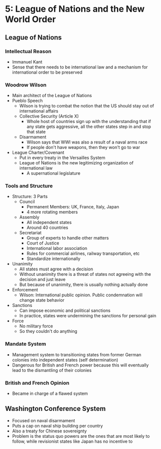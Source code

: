 # 5: League of Nations and the New World Order

## League of Nations
### Intellectual Reason
* Immanuel Kant
* Sense that there needs to be international law and a mechanism for international order to be preserved 

### Woodrow Wilson
* Main architect of the League of Nations
* Pueblo Speech
	* Wilson is trying to combat the notion that the US should stay out of international affairs
	* Collective Security (Article X)
		* Whole host of countries sign up with the understanding that if any state gets aggressive, all the other states step in and stop that state
	* Disarmament
		* Wilson says that WWI was also a result of a naval arms race
		* If people don't have weapons, then they won't go to war
* League Charter/Covenant
	* Put in every treaty in the Versailles System
	* League of Nations is the new legitimizing organization of international law
		* A supernational legislature

### Tools and Structure
* Structure: 3 Parts
	* Council
		* Permanent Members: UK, France, Italy, Japan
		* 4 more rotating members
	* Assembly
		* All independent states
		* Around 40 countries
	* Secretariat
		* Group of experts to handle other matters 
		* Court of Justice
		* International labor association
		* Rules for commercial airlines, railway transportation, etc
		* Standardize internationally
* Unanimity
	* All states must agree with a decision
	* Without unanimity there is a threat of states not agreeing with the decision and just leave
	* But because of unanimity, there is usually nothing actually done
* Enforcement
	* Wilson: International public opinion. Public condemnation will change state behavior
* Sanctions
	* Can impose economic and political sanctions
	* In practice, states were undermining the sanctions for personal gain
* Force
	* No military force
	* So they couldn't do anything

### Mandate System
* Management system to transitioning states from former German colonies into independent states (self determination)
* Dangerous for British and French power because this will eventually lead to the dismantling of their colonies

### British and French Opinion
* Became in charge of a flawed system

## Washington Conference System
* Focused on naval disarmament
* Puts a cap on naval ship building per country
* Also a treaty for Chinese sovereignty
* Problem is the status quo powers are the ones that are most likely to follow, while revisionist states like Japan has no incentive to



